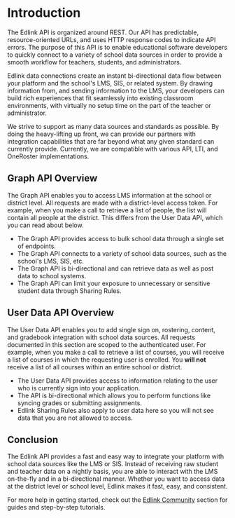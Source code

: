 # Introduction

The Edlink API is organized around REST. Our API has predictable, resource-oriented URLs, and uses HTTP response codes to indicate API errors. The purpose of this API is to enable educational software developers to quickly connect to a variety of school data sources in order to provide a smooth workflow for teachers, students, and administrators.

Edlink data connections create an instant bi-directional data flow between your platform and the school's LMS, SIS, or related system. By drawing information from, and sending information to the LMS, your developers can build rich experiences that fit seamlessly into existing classroom environments, with virtually no setup time on the part of the teacher or administrator.

We strive to support as many data sources and standards as possible. By doing the heavy-lifting up front, we can provide our partners with integration capabilities that are far beyond what any given standard can currently provide. Currently, we are compatible with various API, LTI, and OneRoster implementations.

## Graph API Overview

The Graph API enables you to access LMS information at the school or district level. All requests are made with a district-level access token. For example, when you make a call to retrieve a list of people, the list will contain all people at the district. This differs from the User Data API, which you can read about below.

* The Graph API provides access to bulk school data through a single set of endpoints.
* The Graph API connects to a variety of school data sources, such as the school's LMS, SIS, etc.
* The Graph API is bi-directional and can retrieve data as well as post data to school systems.
* The Graph API can limit your exposure to unnecessary or sensitive student data through Sharing Rules.

## User Data API Overview

The User Data API enables you to add single sign on, rostering, content, and gradebook integration with school data sources. All requests documented in this section are scoped to the authenticated user. For example, when you make a call to retrieve a list of courses, you will receive a list of courses in which the requesting user is enrolled. You **will not** receive a list of all courses within an entire school or district.

* The User Data API provides access to information relating to the user who is currently sign into your application.
* The API is bi-directional which allows you to perform functions like syncing grades or submitting assignments.
* Edlink Sharing Rules also apply to user data here so you will not see data that you are not allowed to access.

## Conclusion

The Edlink API provides a fast and easy way to integrate your platform with school data sources like the LMS or SIS. Instead of receiving raw student and teacher data on a nightly basis, you are able to interact with the LMS on-the-fly and in a bi-directional manner. Whether you want to access data at the district level or school level, Edlink makes it fast, easy, and consistent.

For more help in getting started, check out the [Edlink Community](https://ed.link/community) section for guides and step-by-step tutorials.
